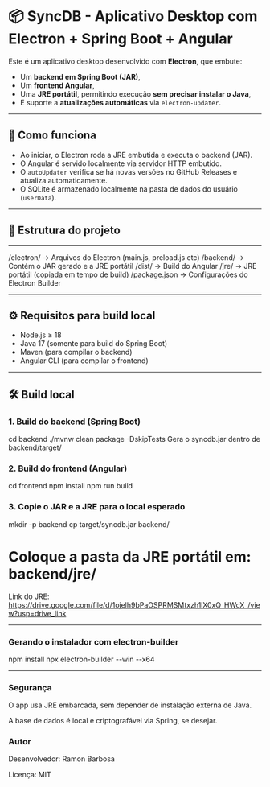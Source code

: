 # 📦 SyncDB - Aplicativo Desktop com Electron + Spring Boot + Angular

Este é um aplicativo desktop desenvolvido com **Electron**, que embute:
- Um **backend em Spring Boot (JAR)**,
- Um **frontend Angular**,
- Uma **JRE portátil**, permitindo execução **sem precisar instalar o Java**,
- E suporte a **atualizações automáticas** via `electron-updater`.

---

## 🚀 Como funciona

- Ao iniciar, o Electron roda a JRE embutida e executa o backend (JAR).
- O Angular é servido localmente via servidor HTTP embutido.
- O `autoUpdater` verifica se há novas versões no GitHub Releases e atualiza automaticamente.
- O SQLite é armazenado localmente na pasta de dados do usuário (`userData`).

---

## 🧾 Estrutura do projeto

---

/electron/ → Arquivos do Electron (main.js, preload.js etc)
/backend/ → Contém o JAR gerado e a JRE portátil
/dist/ → Build do Angular
/jre/ → JRE portátil (copiada em tempo de build)
/package.json → Configurações do Electron Builder


---

## ⚙️ Requisitos para build local

- Node.js ≥ 18
- Java 17 (somente para build do Spring Boot)
- Maven (para compilar o backend)
- Angular CLI (para compilar o frontend)

---

## 🛠️ Build local

### 1. Build do backend (Spring Boot)

cd backend
./mvnw clean package -DskipTests
Gera o syncdb.jar dentro de backend/target/

### 2. Build do frontend (Angular)

cd frontend
npm install
npm run build

### 3. Copie o JAR e a JRE para o local esperado

mkdir -p backend
cp target/syncdb.jar backend/
# Coloque a pasta da JRE portátil em: backend/jre/
Link do JRE: https://drive.google.com/file/d/1ojelh9bPaOSPRMSMtxzh1lX0xQ_HWcX_/view?usp=drive_link

---

### Gerando o instalador com electron-builder

npm install
npx electron-builder --win --x64

---

###  Segurança
O app usa JRE embarcada, sem depender de instalação externa de Java.

A base de dados é local e criptografável via Spring, se desejar.

###  Autor
Desenvolvedor: Ramon Barbosa

Licença: MIT
